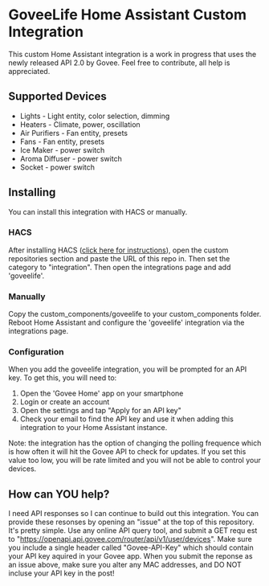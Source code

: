 # GoveeLife Home Assistant Custom Integration
This custom Home Assistant integration is a work in progress that uses the newly released API 2.0 by Govee. Feel free to contribute, all help is appreciated.

## Supported Devices 
* Lights - Light entity, color selection, dimming
* Heaters - Climate, power, oscillation
* Air Purifiers - Fan entity, presets
* Fans - Fan entity, presets
* Ice Maker - power switch
* Aroma Diffuser - power switch
* Socket - power switch

## Installing
You can install this integration with HACS or manually.
### HACS
After installing HACS ([click here for instructions](https://hacs.xyz/docs/setup/download/)), open the custom repositories section and paste the URL of this repo in. Then set the category to "integration". Then open the integrations page and add 'goveelife'.

### Manually
Copy the custom_components/goveelife to your custom_components folder. Reboot Home Assistant and configure the 'goveelife' integration via the integrations page.

### Configuration
When you add the goveelife integration, you will be prompted for an API key. To get this, you will need to:
1. Open the 'Govee Home' app on your smartphone
2. Login or create an account
3. Open the settings and tap "Apply for an API key"
4. Check your email to find the API key and use it when adding this integration to your Home Assistant instance.

Note: the integration has the option of changing the polling frequence which is how often it will hit the Govee API to check for updates. If you set this value too low, you will be rate limited and you will not be able to control your devices.

## How can YOU help?
I need API responses so I can continue to build out this integration. You can provide these resonses by opening an "issue" at the top of this repository. It's pretty simple. Use any online API query tool, and submit a GET requ
est to "https://openapi.api.govee.com/router/api/v1/user/devices". Make sure you include a single header called "Govee-API-Key" which should contain your API key aquired in your Govee app.
When you submit the reponse as an issue above, make sure you alter any MAC addresses, and DO NOT incluse your API key in the post!
